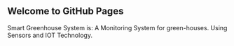 ## Welcome to GitHub Pages

Smart Greenhouse System is:
A Monitoring System for green-houses. Using Sensors and IOT Technology.
